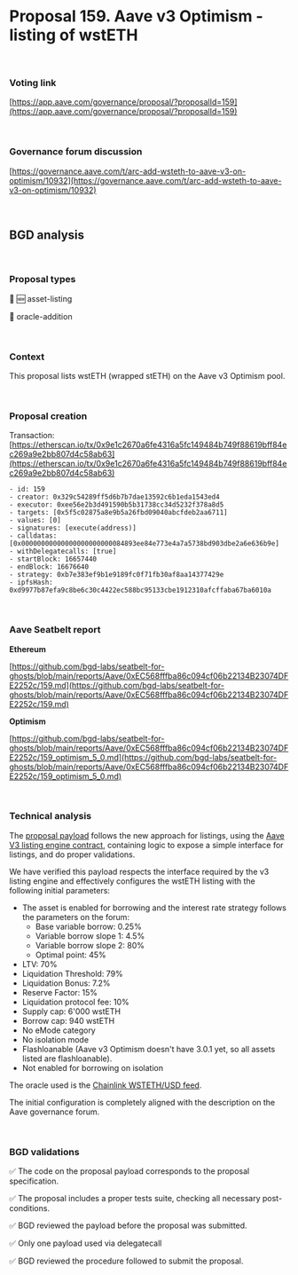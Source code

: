 # Proposal 159. Aave v3 Optimism - listing of wstETH

<br>

### Voting link

[https://app.aave.com/governance/proposal/?proposalId=159](https://app.aave.com/governance/proposal/?proposalId=159)

<br>

### Governance forum discussion

[https://governance.aave.com/t/arc-add-wsteth-to-aave-v3-on-optimism/10932](https://governance.aave.com/t/arc-add-wsteth-to-aave-v3-on-optimism/10932)

<br>

## BGD analysis

<br>

### Proposal types

:gem: :new: asset-listing

:crystal_ball: oracle-addition

<br>

### Context

This proposal lists wstETH (wrapped stETH) on the Aave v3 Optimism pool.


<br>

### Proposal creation

Transaction: [https://etherscan.io/tx/0x9e1c2670a6fe4316a5fc149484b749f88619bff84ec269a9e2bb807d4c58ab63](https://etherscan.io/tx/0x9e1c2670a6fe4316a5fc149484b749f88619bff84ec269a9e2bb807d4c58ab63)

```
- id: 159
- creator: 0x329c54289ff5d6b7b7dae13592c6b1eda1543ed4
- executor: 0xee56e2b3d491590b5b31738cc34d5232f378a8d5
- targets: [0x5f5c02875a8e9b5a26fbd09040abcfdeb2aa6711]
- values: [0]
- signatures: [execute(address)]
- calldatas: [0x00000000000000000000000084893ee84e773e4a7a5738bd903dbe2a6e636b9e]
- withDelegatecalls: [true]
- startBlock: 16657440
- endBlock: 16676640
- strategy: 0xb7e383ef9b1e9189fc0f71fb30af8aa14377429e
- ipfsHash: 0xd9977b87efa9c8be6c30c4422ec588bc95133cbe1912310afcffaba67ba6010a
```

<br>

### Aave Seatbelt report

**Ethereum**

[https://github.com/bgd-labs/seatbelt-for-ghosts/blob/main/reports/Aave/0xEC568fffba86c094cf06b22134B23074DFE2252c/159.md](https://github.com/bgd-labs/seatbelt-for-ghosts/blob/main/reports/Aave/0xEC568fffba86c094cf06b22134B23074DFE2252c/159.md)

**Optimism**

[https://github.com/bgd-labs/seatbelt-for-ghosts/blob/main/reports/Aave/0xEC568fffba86c094cf06b22134B23074DFE2252c/159_optimism_5_0.md](https://github.com/bgd-labs/seatbelt-for-ghosts/blob/main/reports/Aave/0xEC568fffba86c094cf06b22134B23074DFE2252c/159_optimism_5_0.md)

<br>

### Technical analysis

The [proposal payload](https://optimistic.etherscan.io/address/0x84893ee84e773e4a7a5738bd903dbe2a6e636b9e#code) follows the new approach for listings, using the [Aave V3 listing engine contract](https://optimistic.etherscan.io/address/0x7b8fa4540246554e77fcff140f9114de00f8bb8d#code), containing logic to expose a simple interface for listings, and do proper validations.

We have verified this payload respects the interface required by the v3 listing engine and effectively configures the wstETH listing with the following initial parameters:

- The asset is enabled for borrowing and the interest rate strategy follows the parameters on the forum:
  - Base variable borrow: 0.25%
  - Variable borrow slope 1: 4.5%
  - Variable borrow slope 2: 80%
  - Optimal point: 45%
- LTV: 70%
- Liquidation Threshold: 79%
- Liquidation Bonus: 7.2%
- Reserve Factor: 15%
- Liquidation protocol fee: 10%
- Supply cap: 6'000 wstETH
- Borrow cap: 940 wstETH
- No eMode category
- No isolation mode
- Flashloanable (Aave v3 Optimism doesn't have 3.0.1 yet, so all assets listed are flashloanable).
- Not enabled for borrowing on isolation

The oracle used is the [Chainlink WSTETH/USD feed](https://optimistic.etherscan.io/address/0x698B585CbC4407e2D54aa898B2600B53C68958f7#code).

The initial configuration is completely aligned with the description on the Aave governance forum.


<br>

### BGD validations

:white_check_mark: The code on the proposal payload corresponds to the proposal specification.

:white_check_mark: The proposal includes a proper tests suite, checking all necessary post-conditions.

:white_check_mark: BGD reviewed the payload before the proposal was submitted.

:white_check_mark: Only one payload used via delegatecall

:white_check_mark: BGD reviewed the procedure followed to submit the proposal.
